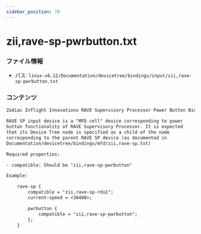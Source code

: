 ```yaml
---
sidebar_position: 78
---
```

# zii,rave-sp-pwrbutton.txt

### ファイル情報

- パス: `linux-v6.12/Documentation/devicetree/bindings/input/zii,rave-sp-pwrbutton.txt`

### コンテンツ

```txt
Zodiac Inflight Innovations RAVE Supervisory Processor Power Button Bindings

RAVE SP input device is a "MFD cell" device corresponding to power
button functionality of RAVE Supervisory Processor. It is expected
that its Device Tree node is specified as a child of the node
corresponding to the parent RAVE SP device (as documented in
Documentation/devicetree/bindings/mfd/zii,rave-sp.txt)

Required properties:

- compatible: Should be "zii,rave-sp-pwrbutton"

Example:

	rave-sp {
		compatible = "zii,rave-sp-rdu1";
		current-speed = <38400>;

		pwrbutton {
			compatible = "zii,rave-sp-pwrbutton";
		};
	}

```
